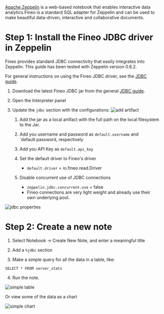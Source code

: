 [Apache Zeppelin] is a web-based notebook that enables interactive data analytics.Fineo is a standard SQL adapter for Zeppelin and can be used to make beautiful data-driven, interactive and collaborative documents.

# Step 1: Install the Fineo JDBC driver in Zeppelin

Fineo provides standard JDBC connectivity that easily integrates into Zeppelin. This guide has been
tested with Zeppelin version 0.6.2.

For general instructions on using the Fineo JDBC driver, see the [JDBC guide].

1. Download the latest Fineo JDBC jar from the general [JDBC guide].

2. Open the Interpreter panel

3. Update the `jdbc` section with the configurations:
 ![add artifact](/img/zeppelin/artifact.png)
    1. Add the jar as a local artifact with the full path on the local filesystem to the Jar.

    2. Add you username and password as `default.username` and `default.password, respectively

    3. Add you API Key as `default.api_key`

    4. Set the default driver to Fineo's driver
        * `default.driver` = io.fineo.read.Driver

    5. Disable concurrent use of JDBC connections
        * `zeppelin.jdbc.concurrent.use` = false
        * Fineo connections are very light weight and already use their own underlying pool.

![jdbc properties](/img/zeppelin/jdbc_properties.png)


# Step 2: Create a new note

1. Select Notebook -> Create New Note, and enter a meaningful title

2. Add a `%jdbc` section

3. Make a simple query for all the data in a table, like:

```
SELECT * FROM server_stats
```

4. Run the note.

 ![simple table](/img/zeppelin/table.png)

Or view some of the data as a chart

![simple chart](/img/zeppelin/chart.png)


[Apache Zeppelin]: https://zeppelin.apache.org/ 
[JDBC guide]: /jdbc/intro
